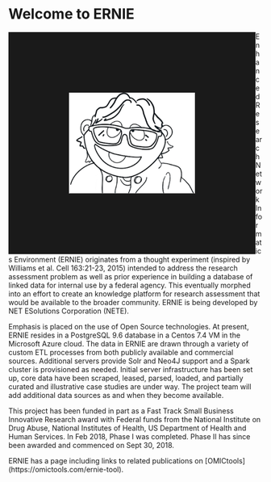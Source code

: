 
<html>
<body>

<h1>Welcome to ERNIE</h1>
<img align="left" src="ERNIE.png" width="250" height="200" border="120" align="middle">
<p>Enhanced Research Network Informatics Environment (ERNIE) originates from a thought experiment (inspired by Williams et al. Cell 163:21-23, 2015) intended to address the research assessment problem as well as prior experience in building a database of linked data for internal use by a federal agency. This eventually morphed into an effort to create an knowledge platform for research assessment that would be available to the broader community. ERNIE is being developed by NET ESolutions Corporation (NETE).</p>
<p> Emphasis is placed on the use of Open Source technologies. At present, ERNIE resides in a PostgreSQL 9.6 database in a 
Centos 7.4 VM in the Microsoft Azure cloud. The data in ERNIE are drawn through a variety of custom ETL processes from both 
publicly available and commercial sources. Additional servers provide Solr and Neo4J support and a Spark cluster is provisioned as needed.  Initial server infrastructure has been set up, core data have been scraped, leased, parsed, loaded, and partially curated and illustrative case studies are under way. The project team will add additional data sources as and when they become available.</p>
<p>This project has been funded in part as a Fast Track Small Business Innovative Research award with Federal funds from the National Institute on Drug Abuse, National Institutes of Health, US Department of Health and Human Services. In Feb 2018, Phase I was completed. Phase II has since been awarded and commenced on Sept 30, 2018.</p>
<p>ERNIE has a page including links to related publications on [OMICtools](https://omictools.com/ernie-tool).</p>
</body>
</html>


